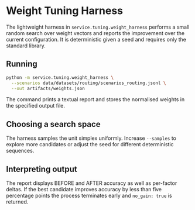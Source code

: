 # Weight Tuning Harness

The lightweight harness in `service.tuning.weight_harness` performs a small
random search over weight vectors and reports the improvement over the current
configuration.  It is deterministic given a seed and requires only the standard
library.

## Running

```bash
python -m service.tuning.weight_harness \
  --scenarios data/datasets/routing/scenarios_routing.jsonl \
  --out artifacts/weights.json
```

The command prints a textual report and stores the normalised weights in the
specified output file.

## Choosing a search space

The harness samples the unit simplex uniformly.  Increase `--samples` to explore
more candidates or adjust the seed for different deterministic sequences.

## Interpreting output

The report displays BEFORE and AFTER accuracy as well as per-factor deltas.  If
the best candidate improves accuracy by less than five percentage points the
process terminates early and `no_gain: true` is returned.
